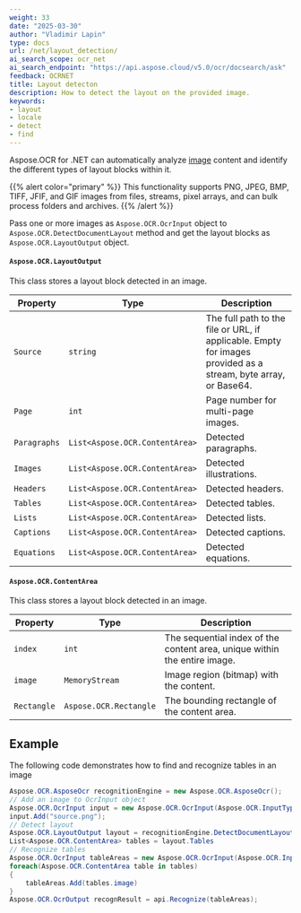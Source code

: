 ```yaml
---
weight: 33
date: "2025-03-30"
author: "Vladimir Lapin"
type: docs
url: /net/layout_detection/
ai_search_scope: ocr_net
ai_search_endpoint: "https://api.aspose.cloud/v5.0/ocr/docsearch/ask"
feedback: OCRNET
title: Layout detecton
description: How to detect the layout on the provided image.
keywords:
- layout
- locale
- detect
- find
---
```


Aspose.OCR for .NET can automatically analyze [image](https://docs.aspose.com/ocr/net/ocrinput/) content and identify the different types of layout blocks within it.

{{% alert color="primary" %}}
This functionality supports PNG, JPEG, BMP, TIFF, JFIF, and GIF images from files, streams, pixel arrays, and can bulk process folders and archives.
{{% /alert %}}

Pass one or more images as `Aspose.OCR.OcrInput` object to `Aspose.OCR.DetectDocumentLayout` method and get the layout blocks as `Aspose.OCR.LayoutOutput` object.

#### `Aspose.OCR.LayoutOutput`

This class stores a layout block detected in an image.

Property     | Type                           | Description
------------ | ------------------------------ | -----------
`Source`     | `string`                       | The full path to the file or URL, if applicable. Empty for images provided as a stream, byte array, or Base64.
`Page`       | `int`                          | Page number for multi-page images.
`Paragraphs` | `List<Aspose.OCR.ContentArea>` | Detected paragraphs.
`Images`     | `List<Aspose.OCR.ContentArea>` | Detected illustrations.
`Headers`    | `List<Aspose.OCR.ContentArea>` | Detected headers.
`Tables`     | `List<Aspose.OCR.ContentArea>` | Detected tables.
`Lists`      | `List<Aspose.OCR.ContentArea>` | Detected lists.
`Captions`   | `List<Aspose.OCR.ContentArea>` | Detected captions.
`Equations`  | `List<Aspose.OCR.ContentArea>` | Detected equations.

#### `Aspose.OCR.ContentArea`

This class stores a layout block detected in an image.

Property    | Type                   | Description
----------- | ---------------------- | -----------
`index`     | `int`                  | The sequential index of the content area, unique within the entire image.
`image`     | `MemoryStream`         | Image region (bitmap) with the content.
`Rectangle` | `Aspose.OCR.Rectangle` | The bounding rectangle of the content area.

## Example

The following code demonstrates how to find and recognize tables in an image

```csharp
Aspose.OCR.AsposeOcr recognitionEngine = new Aspose.OCR.AsposeOcr();
// Add an image to OcrInput object
Aspose.OCR.OcrInput input = new Aspose.OCR.OcrInput(Aspose.OCR.InputType.SingleImage);
input.Add("source.png");
// Detect layout
Aspose.OCR.LayoutOutput layout = recognitionEngine.DetectDocumentLayout(input)[0];
List<Aspose.OCR.ContentArea> tables = layout.Tables
// Recognize tables
Aspose.OCR.OcrInput tableAreas = new Aspose.OCR.OcrInput(Aspose.OCR.InputType.SingleImage);
foreach(Aspose.OCR.ContentArea table in tables)
{
	tableAreas.Add(tables.image)
}
Aspose.OCR.OcrOutput recognResult = api.Recognize(tableAreas);
```
